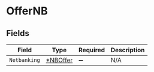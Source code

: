 # OfferNB


## Fields

| Field                                      | Type                                       | Required                                   | Description                                |
| ------------------------------------------ | ------------------------------------------ | ------------------------------------------ | ------------------------------------------ |
| `Netbanking`                               | [*NBOffer](../../models/shared/nboffer.md) | :heavy_minus_sign:                         | N/A                                        |